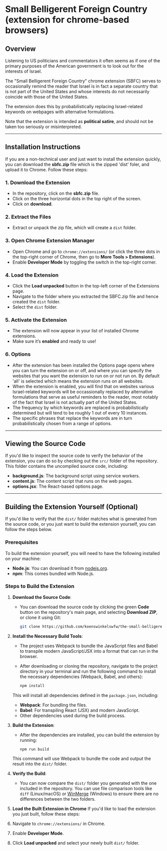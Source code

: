 # Small Belligerent Foreign Country (extension for chrome-based browsers)

## Overview

Listening to US politicians and commentators it often seems as if one of the primary purposes of the American government is to look out for the interests of Israel. 

The "Small Belligerent Foreign Country" chrome extension (SBFC) serves to occasionally remind the reader that Israel is in fact a separate country that is not part of the United States and whose interests do not necessarily coincide with those of the United States. 

The extension does this by probabilistically replacing Israel-related keywords on webpages with alternative formulations. 

Note that the extension is intended as **political satire**, and should not be taken too seriously or misinterpreted.

---

## Installation Instructions

If you are a non-technical user and just want to install the extension quickly, you can download the **sbfc.zip** file which is the zipped 'dist' foler, and upload it to Chrome. Follow these steps:

### 1. Download the Extension
- In the repository, click on the **sbfc.zip** file.
- Click on the three horizontal dots in the top right of the screen.
- Click on **download**.

### 2. Extract the Files
- Extract or unpack the zip file, which will create a `dist` folder.

### 3. Open Chrome Extension Manager
- Open Chrome and go to `chrome://extensions/` (or click the three dots in the top-right corner of Chrome, then go to **More Tools > Extensions**).
- Enable **Developer Mode** by toggling the switch in the top-right corner.

### 4. Load the Extension
- Click the **Load unpacked** button in the top-left corner of the Extensions page.
- Navigate to the folder where you extracted the SBFC.zip file and hence created the `dist` folder.
- Select the `dist` folder.

### 5. Activate the Extension
- The extension will now appear in your list of installed Chrome extensions.
- Make sure it’s **enabled** and ready to use!

### 6. Options
- After the extension has been installed the Options page opens where you can turn the extension on or off, and where you can specify the websites that you want the extension to run on or not run on. By default 'all' is selected which means the extension runs on all websites.
- When the extension is enabled, you will find that on websites various Israel-related keywords will be occassionally replaced by alternative formulations that serve as useful reminders to the reader, most notably of the fact that Israel is not actually part of the United States. 
- The frequency by which keywords are replaced is probabilistically determined but will tend to be roughly 1 out of every 10 instances.
- The specific phrases that replace the keywords are in turn probabilistically chosen from a range of options.
---

## Viewing the Source Code

If you'd like to inspect the source code to verify the behavior of the extension, you can do so by checking out the `src/` folder of the repository. This folder contains the uncompiled source code, including:

- **background.js**: The background script using service workers.
- **content.js**: The content script that runs on the web pages.
- **options.jsx**: The React-based options page.

---

## Building the Extension Yourself (Optional)

If you'd like to verify that the `dist/` folder matches what is generated from the source code, or you just want to build the extension yourself, you can follow the steps below.

### Prerequisites

To build the extension yourself, you will need to have the following installed on your machine:

- **Node.js**: You can download it from [nodejs.org](https://nodejs.org/).
- **npm**: This comes bundled with Node.js.

### Steps to Build the Extension

1. **Download the Source Code**:
   - You can download the source code by clicking the green **Code** button on the repository's main page, and selecting **Download ZIP**, or clone it using Git:

     ```bash
     git clone https://github.com/koenswinkelswfw/the-small-belligerent-foreign-country.git
     ```

2. **Install the Necessary Build Tools**:
   - The project uses Webpack to bundle the JavaScript files and Babel to transpile modern JavaScript/JSX into a format that can run in the browser.
   
   - After downloading or cloning the repository, navigate to the project directory in your terminal and run the following command to install the necessary dependencies (Webpack, Babel, and others):

     ```bash
     npm install
     ```

   This will install all dependencies defined in the `package.json`, including:
   - **Webpack**: For bundling the files.
   - **Babel**: For transpiling React (JSX) and modern JavaScript.
   - Other dependencies used during the build process.

3. **Build the Extension**:
   - After the dependencies are installed, you can build the extension by running:

     ```bash
     npm run build
     ```

   This command will use Webpack to bundle the code and output the result into the `dist/` folder.

4. **Verify the Build**:
   - You can now compare the `dist/` folder you generated with the one included in the repository. You can use file comparison tools like `diff` (Linux/macOS) or [WinMerge](https://winmerge.org/) (Windows) to ensure there are no differences between the two folders.

5. **Load the Built Extension in Chrome**
If you'd like to load the extension you just built, follow these steps:

1. Navigate to `chrome://extensions/` in Chrome.
2. Enable **Developer Mode**.
3. Click **Load unpacked** and select your newly built `dist/` folder.
